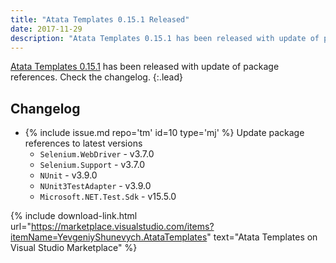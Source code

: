 ```yaml
---
title: "Atata Templates 0.15.1 Released"
date: 2017-11-29
description: "Atata Templates 0.15.1 has been released with update of package references. Check the changelog."
---
```


[Atata Templates 0.15.1](https://marketplace.visualstudio.com/items?itemName=YevgeniyShunevych.AtataTemplates) has been released with update of package references. Check the changelog.
{:.lead}

<!--more-->

## Changelog

* &#8203;{% include issue.md repo='tm' id=10 type='mj' %} Update package references to latest versions
  * `Selenium.WebDriver` - v3.7.0
  * `Selenium.Support` - v3.7.0
  * `NUnit` - v3.9.0
  * `NUnit3TestAdapter` - v3.9.0
  * `Microsoft.NET.Test.Sdk` - v15.5.0

{% include download-link.html url="https://marketplace.visualstudio.com/items?itemName=YevgeniyShunevych.AtataTemplates" text="Atata Templates on Visual Studio Marketplace" %}